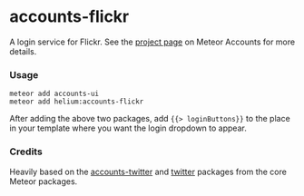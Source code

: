 # accounts-flickr

A login service for Flickr. See the [project page](https://www.meteor.com/accounts) on Meteor Accounts for more details.

### Usage
```
meteor add accounts-ui
meteor add helium:accounts-flickr
```
After adding the above two packages, add
``` {{> loginButtons}} ```
to the place in your template where you want the login dropdown to appear.

### Credits
Heavily based on the [accounts-twitter](https://atmospherejs.com/meteor/accounts-twitter) and [twitter](https://atmospherejs.com/meteor/twitter) packages from the core Meteor packages.
